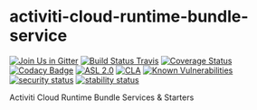 # activiti-cloud-runtime-bundle-service

[![Join Us in Gitter](https://badges.gitter.im/Activiti/Activiti7.svg)](https://gitter.im/Activiti/Activiti7?utm_source=badge&utm_medium=badge&utm_campaign=pr-badge&utm_content=badge)
[![Build Status Travis](https://travis-ci.org/Activiti/activiti-cloud-runtime-bundle-service.svg?branch=master)](https://travis-ci.org/Activiti/activiti-cloud-runtime-bundle-service)
[![Coverage Status](http://img.shields.io/codecov/c/github/Activiti/activiti-cloud-runtime-bundle-service/master.svg?maxAge=86400)](https://codecov.io/gh/Activiti/activiti-cloud-runtime-bundle-service)
[![Codacy Badge](https://api.codacy.com/project/badge/Grade/6f4b834c5b8b4f37bfe2817ac4a15d94)](https://www.codacy.com/app/Activiti/activiti-cloud-runtime-bundle-service?utm_source=github.com&amp;utm_medium=referral&amp;utm_content=Activiti/activiti-cloud-runtime-bundle-service&amp;utm_campaign=Badge_Grade)
[![ASL 2.0](https://img.shields.io/hexpm/l/plug.svg)](https://github.com/Activiti/activiti-cloud-runtime-bundle-service/blob/master/LICENSE.txt)
[![CLA](https://cla-assistant.io/readme/badge/Activiti/activiti-cloud-runtime-bundle-service)](https://cla-assistant.io/Activiti/activiti-cloud-runtime-bundle-service)
[![Known Vulnerabilities](https://snyk.io/test/github/Activiti/activiti-cloud-runtime-bundle-service/badge.svg)](https://snyk.io/test/github/Activiti/activiti-cloud-runtime-bundle-service)
[![security status](https://www.meterian.com/badge/gh/Activiti/activiti-cloud-runtime-bundle-service/security)](https://www.meterian.com/report/gh/Activiti/activiti-cloud-runtime-bundle-service)
[![stability status](https://www.meterian.com/badge/gh/Activiti/activiti-cloud-runtime-bundle-service/stability)](https://www.meterian.com/report/gh/Activiti/activiti-cloud-runtime-bundle-service)

Activiti Cloud Runtime Bundle Services &amp; Starters
